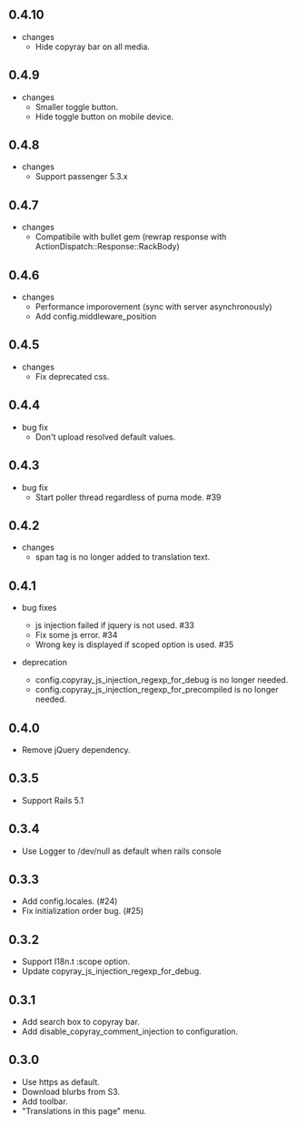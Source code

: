## 0.4.10
- changes
  - Hide copyray bar on all media.

## 0.4.9
- changes
  - Smaller toggle button.
  - Hide toggle button on mobile device.

## 0.4.8
- changes
  - Support passenger 5.3.x

## 0.4.7
- changes
  - Compatibile with bullet gem (rewrap response with ActionDispatch::Response::RackBody)

## 0.4.6
- changes
  - Performance imporovement (sync with server asynchronously)
  - Add config.middleware_position

## 0.4.5
- changes
  - Fix deprecated css.

## 0.4.4
- bug fix
  - Don't upload resolved default values.

## 0.4.3
- bug fix
  - Start poller thread regardless of puma mode. #39

## 0.4.2
- changes
  - span tag is no longer added to translation text.

## 0.4.1
- bug fixes
  - js injection failed if jquery is not used. #33
  - Fix some js error. #34
  - Wrong key is displayed if scoped option is used. #35

- deprecation
  - config.copyray_js_injection_regexp_for_debug is no longer needed.
  - config.copyray_js_injection_regexp_for_precompiled  is no longer needed.

## 0.4.0
- Remove jQuery dependency.

## 0.3.5
- Support Rails 5.1

## 0.3.4
- Use Logger to /dev/null as default when rails console

## 0.3.3
- Add config.locales. (#24)
- Fix initialization order bug. (#25)

## 0.3.2
- Support I18n.t :scope option.
- Update copyray_js_injection_regexp_for_debug.

## 0.3.1
- Add search box to copyray bar.
- Add disable_copyray_comment_injection to configuration.

## 0.3.0
- Use https as default.
- Download blurbs from S3.
- Add toolbar.
- "Translations in this page" menu.
